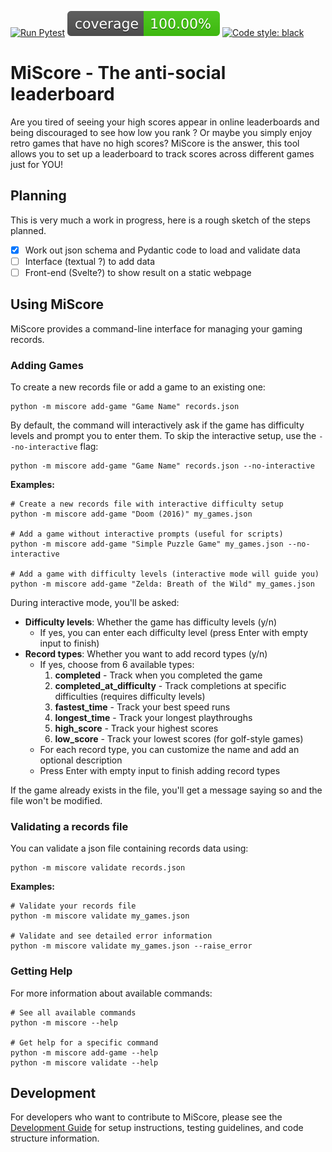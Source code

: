 [![Run Pytest](https://github.com/sepro/MiScore/actions/workflows/autopytest.yml/badge.svg)](https://github.com/sepro/MiScore/actions/workflows/autopytest.yml)
[![Coverage](https://raw.githubusercontent.com/sepro/MiScore/main/docs/coverage-badge.svg)](https://github.com/sepro/MiScore/actions/workflows/autopytest.yml)
[![Code style: black](https://img.shields.io/badge/code%20style-black-000000.svg)](https://github.com/psf/black)

# MiScore - The anti-social leaderboard

Are you tired of seeing your high scores appear in online leaderboards and being discouraged to see how low you rank ? 
Or maybe you simply enjoy retro games that have no high scores? MiScore is the answer, this tool allows you to set up
a leaderboard to track scores across different games just for YOU! 

## Planning 

This is very much a work in progress, here is a rough sketch of the steps planned.

  - [X] Work out json schema and Pydantic code to load and validate data
  - [ ] Interface (textual ?) to add data
  - [ ] Front-end (Svelte?) to show result on a static webpage

## Using MiScore

MiScore provides a command-line interface for managing your gaming records.

### Adding Games

To create a new records file or add a game to an existing one:

```commandline
python -m miscore add-game "Game Name" records.json
```

By default, the command will interactively ask if the game has difficulty levels and prompt you to enter them. To skip the interactive setup, use the `--no-interactive` flag:

```commandline
python -m miscore add-game "Game Name" records.json --no-interactive
```

**Examples:**
```commandline
# Create a new records file with interactive difficulty setup
python -m miscore add-game "Doom (2016)" my_games.json

# Add a game without interactive prompts (useful for scripts)
python -m miscore add-game "Simple Puzzle Game" my_games.json --no-interactive

# Add a game with difficulty levels (interactive mode will guide you)
python -m miscore add-game "Zelda: Breath of the Wild" my_games.json
```

During interactive mode, you'll be asked:
- **Difficulty levels**: Whether the game has difficulty levels (y/n)
  - If yes, you can enter each difficulty level (press Enter with empty input to finish)
- **Record types**: Whether you want to add record types (y/n)
  - If yes, choose from 6 available types:
    1. **completed** - Track when you completed the game
    2. **completed_at_difficulty** - Track completions at specific difficulties (requires difficulty levels)
    3. **fastest_time** - Track your best speed runs
    4. **longest_time** - Track your longest playthroughs
    5. **high_score** - Track your highest scores
    6. **low_score** - Track your lowest scores (for golf-style games)
  - For each record type, you can customize the name and add an optional description
  - Press Enter with empty input to finish adding record types

If the game already exists in the file, you'll get a message saying so and the file won't be modified.

### Validating a records file

You can validate a json file containing records data using:

```commandline
python -m miscore validate records.json
```

**Examples:**
```commandline
# Validate your records file
python -m miscore validate my_games.json

# Validate and see detailed error information
python -m miscore validate my_games.json --raise_error
```

### Getting Help

For more information about available commands:

```commandline
# See all available commands
python -m miscore --help

# Get help for a specific command
python -m miscore add-game --help
python -m miscore validate --help
```

## Development

For developers who want to contribute to MiScore, please see the [Development Guide](docs/development.md) for setup instructions, testing guidelines, and code structure information.


